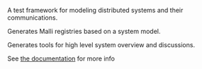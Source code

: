 A test framework for modeling distributed systems and their communications.

Generates Malli registries based on a system model.

Generates tools for high level system overview and discussions.

See [the documentation](https://nextdoc.github.io/sketch/) for more info
